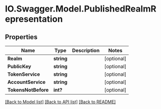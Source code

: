# IO.Swagger.Model.PublishedRealmRepresentation
## Properties

Name | Type | Description | Notes
------------ | ------------- | ------------- | -------------
**Realm** | **string** |  | [optional] 
**PublicKey** | **string** |  | [optional] 
**TokenService** | **string** |  | [optional] 
**AccountService** | **string** |  | [optional] 
**TokensNotBefore** | **int?** |  | [optional] 

[[Back to Model list]](../README.md#documentation-for-models) [[Back to API list]](../README.md#documentation-for-api-endpoints) [[Back to README]](../README.md)

